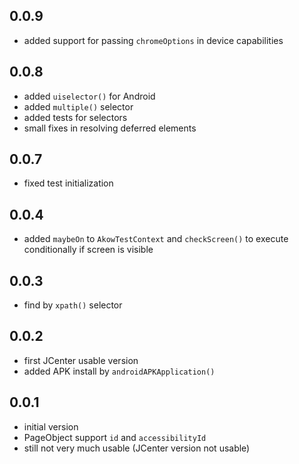 ## 0.0.9
* added support for passing `chromeOptions` in device capabilities
## 0.0.8
* added `uiselector()` for Android
* added `multiple()` selector
* added tests for selectors
* small fixes in resolving deferred elements
## 0.0.7
* fixed test initialization
## 0.0.4
* added `maybeOn` to `AkowTestContext` and `checkScreen()` to execute conditionally if screen is visible
## 0.0.3
* find by `xpath()` selector
## 0.0.2
* first JCenter usable version
* added APK install by `androidAPKApplication()`
## 0.0.1
* initial version
* PageObject support `id` and `accessibilityId`
* still not very much usable (JCenter version not usable)